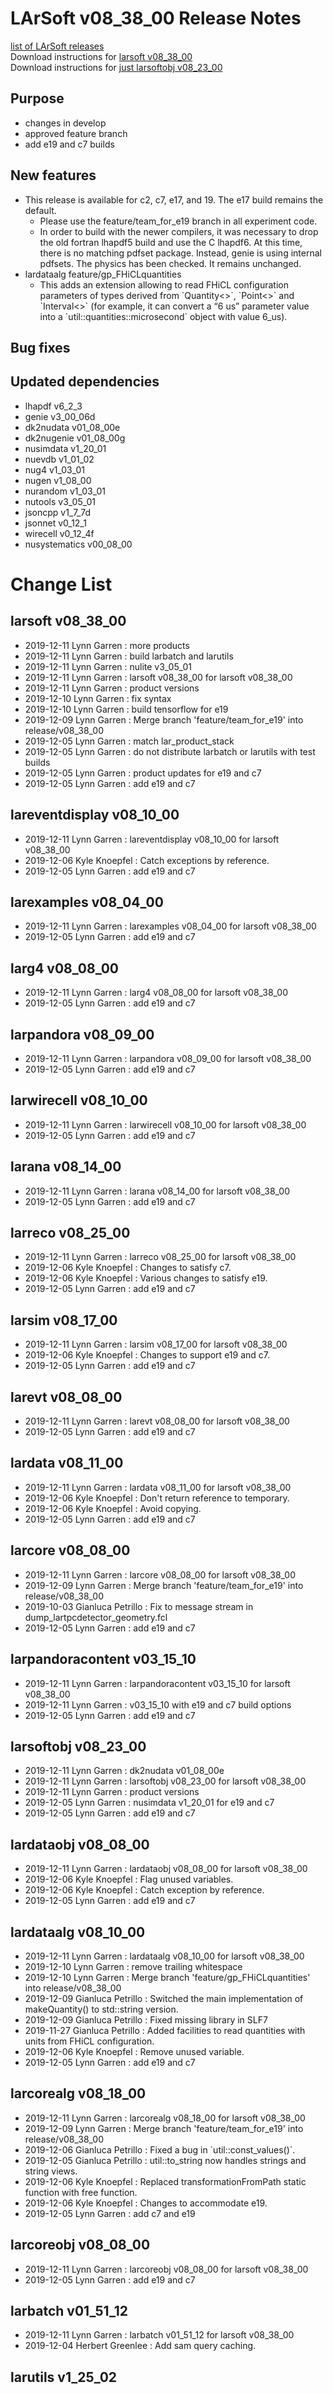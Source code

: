 # LArSoft v08_38_00 Release Notes



[list of LArSoft releases](LArSoft_release_list)  
Download instructions for [larsoft v08_38_00](https://scisoft.fnal.gov/scisoft/bundles/larsoft/v08_38_00/larsoft-v08_38_00.html)  
Download instructions for [just larsoftobj v08_23_00](https://scisoft.fnal.gov/scisoft/bundles/larsoftobj/v08_23_00/larsoftobj-v08_23_00.html)

## Purpose

-   changes in develop
-   approved feature branch
-   add e19 and c7 builds

## New features

-   This release is available for c2, c7, e17, and 19. The e17 build remains the default.
    -   Please use the feature/team_for_e19 branch in all experiment code.
    -   In order to build with the newer compilers, it was necessary to drop the old fortran lhapdf5 build and use the C lhapdf6. At this time, there is no matching pdfset package. Instead, genie is using internal pdfsets. The physics has been checked. It remains unchanged.
-   lardataalg feature/gp_FHiCLquantities
    -   This adds an extension allowing to read FHiCL configuration parameters of types derived from \`Quantity\<\>\`, \`Point\<\>\` and \`Interval\<\>\` (for example, it can convert a “6 us” parameter value into a \`util::quantities::microsecond\` object with value 6_us).

## Bug fixes

## Updated dependencies

-   lhapdf v6_2_3
-   genie v3_00_06d
-   dk2nudata v01_08_00e
-   dk2nugenie v01_08_00g
-   nusimdata v1_20_01
-   nuevdb v1_01_02
-   nug4 v1_03_01
-   nugen v1_08_00
-   nurandom v1_03_01
-   nutools v3_05_01
-   jsoncpp v1_7_7d
-   jsonnet v0_12_1
-   wirecell v0_12_4f
-   nusystematics v00_08_00

# Change List

## larsoft v08_38_00

-   2019-12-11 Lynn Garren : more products
-   2019-12-11 Lynn Garren : build larbatch and larutils
-   2019-12-11 Lynn Garren : nulite v3_05_01
-   2019-12-11 Lynn Garren : larsoft v08_38_00 for larsoft v08_38_00
-   2019-12-11 Lynn Garren : product versions
-   2019-12-10 Lynn Garren : fix syntax
-   2019-12-10 Lynn Garren : build tensorflow for e19
-   2019-12-09 Lynn Garren : Merge branch 'feature/team_for_e19' into release/v08_38_00
-   2019-12-05 Lynn Garren : match lar_product_stack
-   2019-12-05 Lynn Garren : do not distribute larbatch or larutils with test builds
-   2019-12-05 Lynn Garren : product updates for e19 and c7
-   2019-12-05 Lynn Garren : add e19 and c7

## lareventdisplay v08_10_00

-   2019-12-11 Lynn Garren : lareventdisplay v08_10_00 for larsoft v08_38_00
-   2019-12-06 Kyle Knoepfel : Catch exceptions by reference.
-   2019-12-05 Lynn Garren : add e19 and c7

## larexamples v08_04_00

-   2019-12-11 Lynn Garren : larexamples v08_04_00 for larsoft v08_38_00
-   2019-12-05 Lynn Garren : add e19 and c7

## larg4 v08_08_00

-   2019-12-11 Lynn Garren : larg4 v08_08_00 for larsoft v08_38_00
-   2019-12-05 Lynn Garren : add e19 and c7

## larpandora v08_09_00

-   2019-12-11 Lynn Garren : larpandora v08_09_00 for larsoft v08_38_00
-   2019-12-05 Lynn Garren : add e19 and c7

## larwirecell v08_10_00

-   2019-12-11 Lynn Garren : larwirecell v08_10_00 for larsoft v08_38_00
-   2019-12-05 Lynn Garren : add e19 and c7

## larana v08_14_00

-   2019-12-11 Lynn Garren : larana v08_14_00 for larsoft v08_38_00
-   2019-12-05 Lynn Garren : add e19 and c7

## larreco v08_25_00

-   2019-12-11 Lynn Garren : larreco v08_25_00 for larsoft v08_38_00
-   2019-12-06 Kyle Knoepfel : Changes to satisfy c7.
-   2019-12-06 Kyle Knoepfel : Various changes to satisfy e19.
-   2019-12-05 Lynn Garren : add e19 and c7

## larsim v08_17_00

-   2019-12-11 Lynn Garren : larsim v08_17_00 for larsoft v08_38_00
-   2019-12-06 Kyle Knoepfel : Changes to support e19 and c7.
-   2019-12-05 Lynn Garren : add e19 and c7

## larevt v08_08_00

-   2019-12-11 Lynn Garren : larevt v08_08_00 for larsoft v08_38_00
-   2019-12-05 Lynn Garren : add e19 and c7

## lardata v08_11_00

-   2019-12-11 Lynn Garren : lardata v08_11_00 for larsoft v08_38_00
-   2019-12-06 Kyle Knoepfel : Don't return reference to temporary.
-   2019-12-06 Kyle Knoepfel : Avoid copying.
-   2019-12-05 Lynn Garren : add e19 and c7

## larcore v08_08_00

-   2019-12-11 Lynn Garren : larcore v08_08_00 for larsoft v08_38_00
-   2019-12-09 Lynn Garren : Merge branch 'feature/team_for_e19' into release/v08_38_00
-   2019-10-03 Gianluca Petrillo : Fix to message stream in dump_lartpcdetector_geometry.fcl
-   2019-12-05 Lynn Garren : add e19 and c7

## larpandoracontent v03_15_10

-   2019-12-11 Lynn Garren : larpandoracontent v03_15_10 for larsoft v08_38_00
-   2019-12-11 Lynn Garren : v03_15_10 with e19 and c7 build options
-   2019-12-05 Lynn Garren : add e19 and c7

## larsoftobj v08_23_00

-   2019-12-11 Lynn Garren : dk2nudata v01_08_00e
-   2019-12-11 Lynn Garren : larsoftobj v08_23_00 for larsoft v08_38_00
-   2019-12-11 Lynn Garren : product versions
-   2019-12-05 Lynn Garren : nusimdata v1_20_01 for e19 and c7
-   2019-12-05 Lynn Garren : add e19 and c7

## lardataobj v08_08_00

-   2019-12-11 Lynn Garren : lardataobj v08_08_00 for larsoft v08_38_00
-   2019-12-06 Kyle Knoepfel : Flag unused variables.
-   2019-12-06 Kyle Knoepfel : Catch exception by reference.
-   2019-12-05 Lynn Garren : add e19 and c7

## lardataalg v08_10_00

-   2019-12-11 Lynn Garren : lardataalg v08_10_00 for larsoft v08_38_00
-   2019-12-10 Lynn Garren : remove trailing whitespace
-   2019-12-10 Lynn Garren : Merge branch 'feature/gp_FHiCLquantities' into release/v08_38_00
-   2019-12-09 Gianluca Petrillo : Switched the main implementation of makeQuantity() to std::string version.
-   2019-12-09 Gianluca Petrillo : Fixed missing library in SLF7
-   2019-11-27 Gianluca Petrillo : Added facilities to read quantities with units from FHiCL configuration.
-   2019-12-06 Kyle Knoepfel : Remove unused variable.
-   2019-12-05 Lynn Garren : add e19 and c7

## larcorealg v08_18_00

-   2019-12-11 Lynn Garren : larcorealg v08_18_00 for larsoft v08_38_00
-   2019-12-09 Lynn Garren : Merge branch 'feature/team_for_e19' into release/v08_38_00
-   2019-12-06 Gianluca Petrillo : Fixed a bug in \`util::const_values()\`.
-   2019-12-05 Gianluca Petrillo : util::to_string now handles strings and string views.
-   2019-12-06 Kyle Knoepfel : Replaced transformationFromPath static function with free function.
-   2019-12-06 Kyle Knoepfel : Changes to accommodate e19.
-   2019-12-05 Lynn Garren : add c7 and e19

## larcoreobj v08_08_00

-   2019-12-11 Lynn Garren : larcoreobj v08_08_00 for larsoft v08_38_00
-   2019-12-05 Lynn Garren : add e19 and c7

## larbatch v01_51_12

-   2019-12-11 Lynn Garren : larbatch v01_51_12 for larsoft v08_38_00
-   2019-12-04 Herbert Greenlee : Add sam query caching.

## larutils v1_25_02

